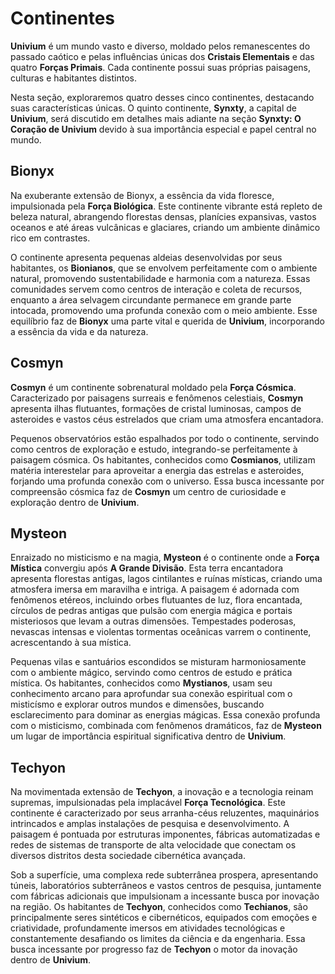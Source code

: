 # Continentes

**Univium** é um mundo vasto e diverso, moldado pelos remanescentes do passado caótico e pelas influências únicas dos **Cristais Elementais** e das quatro **Forças Primais**. Cada continente possui suas próprias paisagens, culturas e habitantes distintos.

Nesta seção, exploraremos quatro desses cinco continentes, destacando suas características únicas. O quinto continente, **Synxty**, a capital de **Univium**, será discutido em detalhes mais adiante na seção **Synxty: O Coração de Univium** devido à sua importância especial e papel central no mundo.

## Bionyx

Na exuberante extensão de Bionyx, a essência da vida floresce, impulsionada pela **Força Biológica**. Este continente vibrante está repleto de beleza natural, abrangendo florestas densas, planícies expansivas, vastos oceanos e até áreas vulcânicas e glaciares, criando um ambiente dinâmico rico em contrastes.

O continente apresenta pequenas aldeias desenvolvidas por seus habitantes, os **Bionianos**, que se envolvem perfeitamente com o ambiente natural, promovendo sustentabilidade e harmonia com a natureza. Essas comunidades servem como centros de interação e coleta de recursos, enquanto a área selvagem circundante permanece em grande parte intocada, promovendo uma profunda conexão com o meio ambiente. Esse equilíbrio faz de **Bionyx** uma parte vital e querida de **Univium**, incorporando a essência da vida e da natureza.

## **Cosmyn**

**Cosmyn** é um continente sobrenatural moldado pela **Força Cósmica**. Caracterizado por paisagens surreais e fenômenos celestiais, **Cosmyn** apresenta ilhas flutuantes, formações de cristal luminosas, campos de asteroides e vastos céus estrelados que criam uma atmosfera encantadora.

Pequenos observatórios estão espalhados por todo o continente, servindo como centros de exploração e estudo, integrando-se perfeitamente à paisagem cósmica. Os habitantes, conhecidos como **Cosmianos**, utilizam matéria interestelar para aproveitar a energia das estrelas e asteroides, forjando uma profunda conexão com o universo. Essa busca incessante por compreensão cósmica faz de **Cosmyn** um centro de curiosidade e exploração dentro de **Univium**.

## Mysteon

Enraizado no misticismo e na magia, **Mysteon** é o continente onde a **Força Mística** convergiu após **A Grande Divisão**. Esta terra encantadora apresenta florestas antigas, lagos cintilantes e ruínas místicas, criando uma atmosfera imersa em maravilha e intriga. A paisagem é adornada com fenômenos etéreos, incluindo orbes flutuantes de luz, flora encantada, círculos de pedras antigas que pulsão com energia mágica e portais misteriosos que levam a outras dimensões. Tempestades poderosas, nevascas intensas e violentas tormentas oceânicas varrem o continente, acrescentando à sua mística.

Pequenas vilas e santuários escondidos se misturam harmoniosamente com o ambiente mágico, servindo como centros de estudo e prática mística. Os habitantes, conhecidos como **Mystianos**, usam seu conhecimento arcano para aprofundar sua conexão espiritual com o misticísmo e explorar outros mundos e dimensões, buscando esclarecimento para dominar as energias mágicas. Essa conexão profunda com o misticismo, combinada com fenômenos dramáticos, faz de **Mysteon** um lugar de importância espiritual significativa dentro de **Univium**.

## Techyon

Na movimentada extensão de **Techyon**, a inovação e a tecnologia reinam supremas, impulsionadas pela implacável **Força Tecnológica**. Este continente é caracterizado por seus arranha-céus reluzentes, maquinários intrincados e amplas instalações de pesquisa e desenvolvimento. A paisagem é pontuada por estruturas imponentes, fábricas automatizadas e redes de sistemas de transporte de alta velocidade que conectam os diversos distritos desta sociedade cibernética avançada.

Sob a superfície, uma complexa rede subterrânea prospera, apresentando túneis, laboratórios subterrâneos e vastos centros de pesquisa, juntamente com fábricas adicionais que impulsionam a incessante busca por inovação na região. Os habitantes de **Techyon**, conhecidos como **Techianos**, são principalmente seres sintéticos e cibernéticos, equipados com emoções e criatividade, profundamente imersos em atividades tecnológicas e constantemente desafiando os limites da ciência e da engenharia. Essa busca incessante por progresso faz de **Techyon** o motor da inovação dentro de **Univium**.
